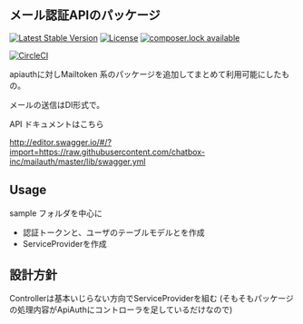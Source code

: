 ## メール認証APIのパッケージ

[![Latest Stable Version](https://poser.pugx.org/chatbox-inc/mailauth/version)](https://packagist.org/packages/chatbox-inc/mailauth)
[![License](https://poser.pugx.org/chatbox-inc/mailauth/license)](https://packagist.org/packages/chatbox-inc/mailauth)
[![composer.lock available](https://poser.pugx.org/chatbox-inc/mailauth/composerlock)](https://packagist.org/packages/chatbox-inc/mailauth)


[![CircleCI](https://circleci.com/gh/chatbox-inc/mailauth.svg?style=svg)](https://circleci.com/gh/chatbox-inc/mailauth)


apiauthに対しMailtoken 系のパッケージを追加してまとめて利用可能にしたもの。

メールの送信はDI形式で。

API ドキュメントはこちら

http://editor.swagger.io/#/?import=https://raw.githubusercontent.com/chatbox-inc/mailauth/master/lib/swagger.yml



## Usage

sample フォルダを中心に

- 認証トークンと、ユーザのテーブルモデルとを作成
- ServiceProviderを作成


## 設計方針

Controllerは基本いじらない方向でServiceProviderを組む
(そもそもパッケージの処理内容がApiAuthにコントローラを足しているだけなので)




